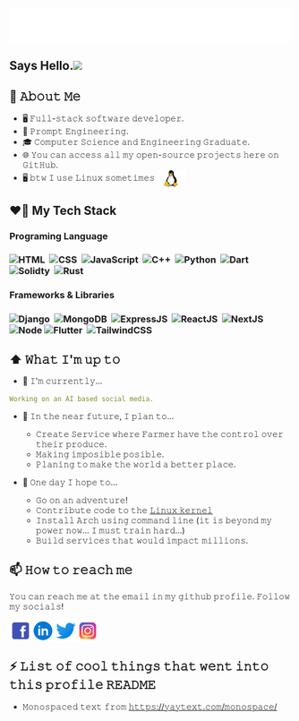 <!--
**l-fifa-l/l-fifa-l** is a ✨ _special_ ✨ repository because its `README.md` (this file) appears on your GitHub profile.
-->

[<img src="https://github.com/l-fifa-l/l-fifa-l/blob/main/icons/banner.svg" alt="👋 Hi there! I'm (Vivek Kumar | https://vifa.vercel.app/)"  align="center" title="👋 Hi there! I'm "/>](https://viv1.vercel.app/)

<h2>Says Hello.<img src="https://media4.giphy.com/media/kBZ212yGzFaxgkSIKW/giphy.gif" width="50"></h2>

## :book: 𝙰𝚋𝚘𝚞𝚝 𝙼𝚎

- 🖥 𝙵𝚞𝚕𝚕-𝚜𝚝𝚊𝚌𝚔 𝚜𝚘𝚏𝚝𝚠𝚊𝚛𝚎 𝚍𝚎𝚟𝚎𝚕𝚘𝚙𝚎𝚛.
- 🎯 𝙿𝚛𝚘𝚖𝚙𝚝 𝙴𝚗𝚐𝚒𝚗𝚎𝚎𝚛𝚒𝚗𝚐.
- 🎓 𝙲𝚘𝚖𝚙𝚞𝚝𝚎𝚛 𝚂𝚌𝚒𝚎𝚗𝚌𝚎 𝚊𝚗𝚍 𝙴𝚗𝚐𝚒𝚗𝚎𝚎𝚛𝚒𝚗𝚐 𝙶𝚛𝚊𝚍𝚞𝚊𝚝𝚎.
- 🌐 𝚈𝚘𝚞 𝚌𝚊𝚗 𝚊𝚌𝚌𝚎𝚜𝚜 𝚊𝚕𝚕 𝚖𝚢 𝚘𝚙𝚎𝚗-𝚜𝚘𝚞𝚛𝚌𝚎 𝚙𝚛𝚘𝚓𝚎𝚌𝚝𝚜 𝚑𝚎𝚛𝚎 𝚘𝚗 𝙶𝚒𝚝𝙷𝚞𝚋.
- 🖥️ 𝚋𝚝𝚠 𝙸 𝚞𝚜𝚎 𝙻𝚒𝚗𝚞𝚡 𝚜𝚘𝚖𝚎𝚝𝚒𝚖𝚎𝚜 [<img src="https://github.com/l-fifa-l/l-fifa-l/blob/main/icons/linux.svg" height="30em" width="50em" align="center" alt="Linux Logo" title="Linux Logo"/>](https://www.linux.org/)

## :heart_on_fire: My Tech Stack

<div align="left">
<h3>Programing Language<h3>
<img width="55" src="https://cdn.svgporn.com/logos/html-5.svg"  alt="HTML" title="HTML"/>&nbsp;
<img width="55" src="https://cdn.svgporn.com/logos/css-3.svg" alt="CSS" title="CSS"/>&nbsp;
<img width="55" src="https://cdn.svgporn.com/logos/javascript.svg" alt="JavaScript" title="JavaScript"/>&nbsp;
<img width="55" src="https://cdn.svgporn.com/logos/c-plusplus.svg" alt="C++" title="c++"/>&nbsp;
<img width="55" src="https://cdn.svgporn.com/logos/python.svg" alt="Python" title="Python"/>&nbsp;
<img width="55" src="https://cdn.svgporn.com/logos/dart.svg" alt="Dart" title="Dart"/>&nbsp;
<img width="55" src="https://cdn.svgporn.com/logos/solidity.svg" alt="Solidty" title="Solidty"/>&nbsp;
<img width="55" src="https://cdn.svgporn.com/logos/rust.svg" alt="Rust" title="Rust"/>
</div>

<div align="left">
<h3>Frameworks & Libraries<h3>
<img width="55" src="https://cdn.svgporn.com/logos/django-icon.svg" width="55em" alt="Django" title="Django"/>&nbsp;
<img width="55" src="https://www.vectorlogo.zone/logos/mongodb/mongodb-icon.svg" alt="MongoDB" title="MongoDB"/>&nbsp;
<img width="55" src="https://www.vectorlogo.zone/logos/expressjs/expressjs-icon.svg" alt="ExpressJS" title="ExpressJS"/>&nbsp;
<img width="55" src="https://cdn.svgporn.com/logos/react.svg" alt="ReactJS" title="ReactJS"/>&nbsp;
<img width="55" src="https://cdn.svgporn.com/logos/nextjs-icon.svg" alt="NextJS" title="NextJS"/>&nbsp;
<img width="55" src="https://cdn.svgporn.com/logos/nodejs-icon.svg" alt="Node" title="Node"/>
<img width="55" src="https://cdn.svgporn.com/logos/flutter.svg" alt="Flutter" title="Flutter"/>&nbsp;
<img width="55" src="https://cdn.svgporn.com/logos/tailwindcss-icon.svg" alt="TailwindCSS" title="TailwindCSS"/>
</div>

## ⬆ 𝚆𝚑𝚊𝚝 𝙸'𝚖 𝚞𝚙 𝚝𝚘

- 🔨 𝙸'𝚖 𝚌𝚞𝚛𝚛𝚎𝚗𝚝𝚕𝚢...

```yaml
𝚆𝚘𝚛𝚔𝚒𝚗𝚐 𝚘𝚗 𝚊𝚗 𝙰𝙸 𝚋𝚊𝚜𝚎𝚍 𝚜𝚘𝚌𝚒𝚊𝚕 𝚖𝚎𝚍𝚒𝚊.
```

- 🎯 𝙸𝚗 𝚝𝚑𝚎 𝚗𝚎𝚊𝚛 𝚏𝚞𝚝𝚞𝚛𝚎, 𝙸 𝚙𝚕𝚊𝚗 𝚝𝚘...

  - 𝙲𝚛𝚎𝚊𝚝𝚎 𝚂𝚎𝚛𝚟𝚒𝚌𝚎 𝚠𝚑𝚎𝚛𝚎 𝙵𝚊𝚛𝚖𝚎𝚛 𝚑𝚊𝚟𝚎 𝚝𝚑𝚎 𝚌𝚘𝚗𝚝𝚛𝚘𝚕 𝚘𝚟𝚎𝚛 𝚝𝚑𝚎𝚒𝚛 𝚙𝚛𝚘𝚍𝚞𝚌𝚎.
  - 𝙼𝚊𝚔𝚒𝚗𝚐 𝚒𝚖𝚙𝚘𝚜𝚒𝚋𝚕𝚎 𝚙𝚘𝚜𝚒𝚋𝚕𝚎.
  - 𝙿𝚕𝚊𝚗𝚒𝚗𝚐 𝚝𝚘 𝚖𝚊𝚔𝚎 𝚝𝚑𝚎 𝚠𝚘𝚛𝚕𝚍 𝚊 𝚋𝚎𝚝𝚝𝚎𝚛 𝚙𝚕𝚊𝚌𝚎.

- 🤞 𝙾𝚗𝚎 𝚍𝚊𝚢 𝙸 𝚑𝚘𝚙𝚎 𝚝𝚘...
  - 𝙶𝚘 𝚘𝚗 𝚊𝚗 𝚊𝚍𝚟𝚎𝚗𝚝𝚞𝚛𝚎!
  - 𝙲𝚘𝚗𝚝𝚛𝚒𝚋𝚞𝚝𝚎 𝚌𝚘𝚍𝚎 𝚝𝚘 𝚝𝚑𝚎 [𝙻𝚒𝚗𝚞𝚡 𝚔𝚎𝚛𝚗𝚎𝚕](https://github.com/torvalds/linux)
  - 𝙸𝚗𝚜𝚝𝚊𝚕𝚕 𝙰𝚛𝚌𝚑 𝚞𝚜𝚒𝚗𝚐 𝚌𝚘𝚖𝚖𝚊𝚗𝚍 𝚕𝚒𝚗𝚎 (𝚒𝚝 𝚒𝚜 𝚋𝚎𝚢𝚘𝚗𝚍 𝚖𝚢 𝚙𝚘𝚠𝚎𝚛 𝚗𝚘𝚠... 𝙸 𝚖𝚞𝚜𝚝 𝚝𝚛𝚊𝚒𝚗 𝚑𝚊𝚛𝚍...)
  - 𝙱𝚞𝚒𝚕𝚍 𝚜𝚎𝚛𝚟𝚒𝚌𝚎𝚜 𝚝𝚑𝚊𝚝 𝚠𝚘𝚞𝚕𝚍 𝚒𝚖𝚙𝚊𝚌𝚝 𝚖𝚒𝚕𝚕𝚒𝚘𝚗𝚜.

## 📫 𝙷𝚘𝚠 𝚝𝚘 𝚛𝚎𝚊𝚌𝚑 𝚖𝚎

𝚈𝚘𝚞 𝚌𝚊𝚗 𝚛𝚎𝚊𝚌𝚑 𝚖𝚎 𝚊𝚝 𝚝𝚑𝚎 𝚎𝚖𝚊𝚒𝚕 𝚒𝚗 𝚖𝚢 𝚐𝚒𝚝𝚑𝚞𝚋 𝚙𝚛𝚘𝚏𝚒𝚕𝚎. 𝙵𝚘𝚕𝚕𝚘𝚠 𝚖𝚢 𝚜𝚘𝚌𝚒𝚊𝚕𝚜!

[<img src="https://github.com/l-fifa-l/l-fifa-l/blob/main/icons/socials/facebook.png" height="40em" align="center" alt="Follow fifa on LinkedIn" title="Follow fifa on LinkedIn"/>](https://www.facebook.com/FxIxFxA/)[<img src="https://github.com/l-fifa-l/l-fifa-l/blob/main/icons/socials/linkedin-circled.png" height="40em" align="center" alt="Follow fifa on LinkedIn" title="Follow fifa on LinkedIn"/>](https://linkedin.com/in/fifa)[<img src="https://github.com/l-fifa-l/l-fifa-l/blob/main/icons/socials/twitter.png" height="40em" align="center" alt="Follow l__fifa__l on Twitter" title="Follow l__fifa__l on Twitter"/>](https://twitter.com/l__fifa__l)[<img src="https://github.com/l-fifa-l/l-fifa-l/blob/main/icons/socials/instagram.png" height="40em" align="center" alt="Follow l_fifa_l on Instagram" title="Follow l_fifa_l on Instagram"/>](https://instagram.com/l_fifa_l)

## ⚡ 𝙻𝚒𝚜𝚝 𝚘𝚏 𝚌𝚘𝚘𝚕 𝚝𝚑𝚒𝚗𝚐𝚜 𝚝𝚑𝚊𝚝 𝚠𝚎𝚗𝚝 𝚒𝚗𝚝𝚘 𝚝𝚑𝚒𝚜 𝚙𝚛𝚘𝚏𝚒𝚕𝚎 𝚁𝙴𝙰𝙳𝙼𝙴

- 𝙼𝚘𝚗𝚘𝚜𝚙𝚊𝚌𝚎𝚍 𝚝𝚎𝚡𝚝 𝚏𝚛𝚘𝚖 [𝚑𝚝𝚝𝚙𝚜://𝚢𝚊𝚢𝚝𝚎𝚡𝚝.𝚌𝚘𝚖/𝚖𝚘𝚗𝚘𝚜𝚙𝚊𝚌𝚎/](https://yaytext.com/monospace/)
